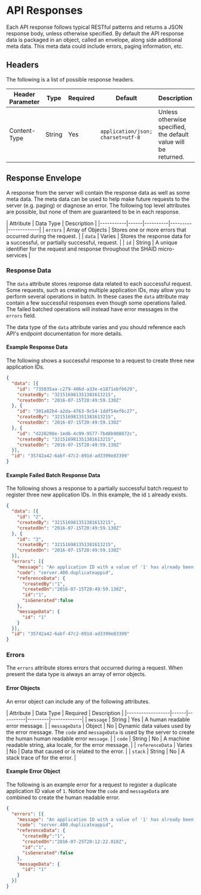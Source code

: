 # API Responses
Each API response follows typical RESTful patterns and returns a JSON response body, unless otherwise specified.  By default the API response data is packaged in an object, called an envelope, along side additional meta data.  This meta data could include errors, paging information, etc.  

## Headers
The following is a list of possible response headers.

| Header Parameter | Type | Required | Default | Description |
|------------------|------|----------|---------|-------------|
| Content-Type | String | Yes | ```application/json; charset=utf-8``` | Unless otherwise specified, the default value will be returned. |


## Response Envelope
A response from the server will contain the response data as well as some meta data.  The meta data can be used to help make future requests to the server (e.g. paging) or diagnose an error.  The following top level attributes are possible, but none of them are guaranteed to be in each response.

| Attribute | Data Type | Description |
|-----------|------|----------|---------|-------------|
| ```errors``` | Array of Objects | Stores one or more errors that occurred during the request. |
| ```data``` | Varies | Stores the response data for a successful, or partially successful, request. |
| ```id``` | String | A unique identifier for the request and response throughout the SHAID micro-services |

### Response Data
The ```data``` attribute stores response data related to each successful request.  Some requests, such as creating multiple application IDs, may allow you to perform several operations in batch.  In these cases the ```data``` attribute may contain a few successful responses even though some operations failed.  The failed batched operations will instead have error messages in the ```errors``` field.  

The data type of the ```data``` attribute varies and you should reference each API's endpoint documentation for more details.

#### Example Response Data
The following shows a successful response to a request to create three new application IDs.
```json
{
  "data": [{
    "id": "735035aa-c279-406d-a33e-e1871ebf6629",
    "createdBy": "321516981351381613215",
    "createdOn": "2016-07-15T20:49:59.130Z"
  }, {
    "id": "301a82b4-a2da-4763-9c54-1ddf54ef6c27",
    "createdBy": "321516981351381613215",
    "createdOn": "2016-07-15T20:49:59.130Z"
  }, {
    "id": "d228298e-1ed6-4c99-9577-7b48b908872c",
    "createdBy": "321516981351381613215",
    "createdOn": "2016-07-15T20:49:59.130Z"
  }],
  "id": "35742a42-6abf-47c2-891d-ad3399e83399"
}
```

#### Example Failed Batch Response Data
The following shows a response to a partially successful batch request to register three new application IDs.  In this example, the id ```1``` already exists.
```json
{
  "data": [{
    "id": "2",
    "createdBy": "321516981351381613215",
    "createdOn": "2016-07-15T20:49:59.130Z"
  }, {
    "id": "3",
    "createdBy": "321516981351381613215",
    "createdOn": "2016-07-15T20:49:59.130Z"
  }],
  "errors": [{
    "message": "An application ID with a value of '1' has already been registered.",
    "code": "server.400.duplicateappid",
    "referenceData": {
      "createdBy":"1",
      "createdOn":"2016-07-15T20:49:59.130Z",
      "id":"1",
      "isGenerated":false
    },
    "messageData": {
      "id": "1"
    }
  }],
  "id": "35742a42-6abf-47c2-891d-ad3399e83399"
}
```

### Errors
The ```errors``` attribute stores errors that occurred during a request.  When present the data type is always an array of error objects.

#### Error Objects
An error object can include any of the following attributes.

| Attribute | Data Type | Required | Description |
|------------------|------|----------|---------|-------------|
| ```message``` | String | Yes | A human readable error message.  |
| ```messageData``` | Object | No | Dynamic data values used by the error message.  The ```code``` and ```messageData``` is used by the server to create the human human readable error ```message```. |
| ```code``` | String | No | A machine readable string, aka locale, for the error message.  |
| ```referenceData``` | Varies | No | Data that caused or is related to the error. |
| ```stack``` | String | No | A stack trace of for the error. |

#### Example Error Object
The following is an example error for a request to register a duplicate application ID value of ```1```.  Notice how the ```code``` and ```messageData``` are combined to create the human readable error.   

```json
{
  "errors": [{
    "message": "An application ID with a value of '1' has already been registered.",
    "code": "server.400.duplicateappid",
    "referenceData": {
      "createdBy":"1",
      "createdOn":"2016-07-25T20:12:22.818Z",
      "id":"1",
      "isGenerated":false
    },
    "messageData": {
      "id": "1"
    }
  }]
}
```
